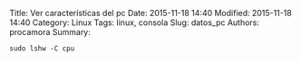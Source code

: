 ﻿Title: Ver características del pc
Date: 2015-11-18 14:40
Modified: 2015-11-18 14:40
Category: Linux
Tags: linux, consola
Slug: datos_pc
Authors: procamora
Summary:

`sudo lshw -C cpu`
